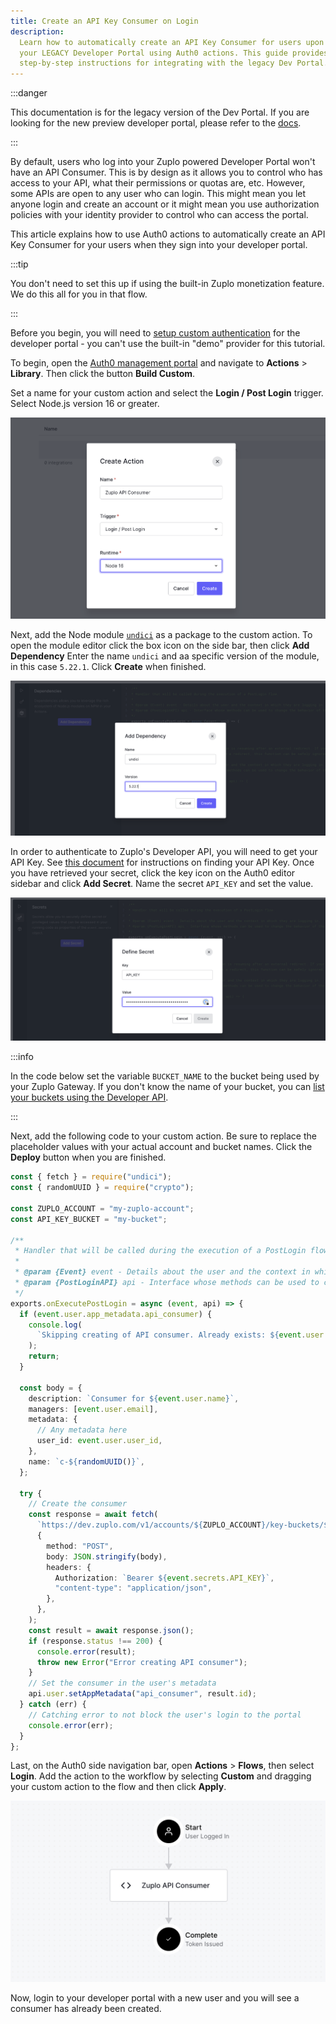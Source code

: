 ```yaml
---
title: Create an API Key Consumer on Login
description:
  Learn how to automatically create an API Key Consumer for users upon login to
  your LEGACY Developer Portal using Auth0 actions. This guide provides
  step-by-step instructions for integrating with the legacy Dev Portal.
---
```


:::danger

This documentation is for the legacy version of the Dev Portal. If you are
looking for the new preview developer portal, please refer to the
[docs](/docs/dev-portal/introduction).

:::

By default, users who log into your Zuplo powered Developer Portal won't have an
API Consumer. This is by design as it allows you to control who has access to
your API, what their permissions or quotas are, etc. However, some APIs are open
to any user who can login. This might mean you let anyone login and create an
account or it might mean you use authorization policies with your identity
provider to control who can access the portal.

This article explains how to use Auth0 actions to automatically create an API
Key Consumer for your users when they sign into your developer portal.

:::tip

You don't need to set this up if using the built-in Zuplo monetization feature.
We do this all for you in that flow.

:::

Before you begin, you will need to
[setup custom authentication](./dev-portal-auth.md) for the developer portal -
you can't use the built-in "demo" provider for this tutorial.

To begin, open the [Auth0 management portal](https://manage.auth0.com) and
navigate to **Actions** > **Library**. Then click the button **Build Custom**.

Set a name for your custom action and select the **Login / Post Login** trigger.
Select Node.js version 16 or greater.

![Create an action](../../../public/media/dev-portal-create-consumer-on-auth/a46eabb3-4c22-476b-acc3-c5ab330d451e.png)

Next, add the Node module [`undici`](https://www.npmjs.com/package/undici) as a
package to the custom action. To open the module editor click the box icon on
the side bar, then click **Add Dependency** Enter the name `undici` and aa
specific version of the module, in this case `5.22.1`. Click **Create** when
finished.

![Add dependency](../../../public/media/dev-portal-create-consumer-on-auth/0daf1916-3fac-4bed-b00d-55694236619c.png)

In order to authenticate to Zuplo's Developer API, you will need to get your API
Key. See [this document](./developer-api.md) for instructions on finding your
API Key. Once you have retrieved your secret, click the key icon on the Auth0
editor sidebar and click **Add Secret**. Name the secret `API_KEY` and set the
value.

![Define a secret](../../../public/media/dev-portal-create-consumer-on-auth/2cf32602-9716-4b8d-9641-3830500e01c1.png)

:::info

In the code below set the variable `BUCKET_NAME` to the bucket being used by
your Zuplo Gateway. If you don't know the name of your bucket, you can
[list your buckets using the Developer API](https://dev.zuplo.com/docs/routes#apikeybucketsservice_list).

:::

Next, add the following code to your custom action. Be sure to replace the
placeholder values with your actual account and bucket names. Click the
**Deploy** button when you are finished.

```ts
const { fetch } = require("undici");
const { randomUUID } = require("crypto");

const ZUPLO_ACCOUNT = "my-zuplo-account";
const API_KEY_BUCKET = "my-bucket";

/**
 * Handler that will be called during the execution of a PostLogin flow.
 *
 * @param {Event} event - Details about the user and the context in which they are logging in.
 * @param {PostLoginAPI} api - Interface whose methods can be used to change the behavior of the login.
 */
exports.onExecutePostLogin = async (event, api) => {
  if (event.user.app_metadata.api_consumer) {
    console.log(
      `Skipping creating of API consumer. Already exists: ${event.user.app_metadata.api_consumer}`,
    );
    return;
  }

  const body = {
    description: `Consumer for ${event.user.name}`,
    managers: [event.user.email],
    metadata: {
      // Any metadata here
      user_id: event.user.user_id,
    },
    name: `c-${randomUUID()}`,
  };

  try {
    // Create the consumer
    const response = await fetch(
      `https://dev.zuplo.com/v1/accounts/${ZUPLO_ACCOUNT}/key-buckets/${API_KEY_BUCKET}/consumers?with-api-key=true`,
      {
        method: "POST",
        body: JSON.stringify(body),
        headers: {
          Authorization: `Bearer ${event.secrets.API_KEY}`,
          "content-type": "application/json",
        },
      },
    );
    const result = await response.json();
    if (response.status !== 200) {
      console.error(result);
      throw new Error("Error creating API consumer");
    }
    // Set the consumer in the user's metadata
    api.user.setAppMetadata("api_consumer", result.id);
  } catch (err) {
    // Catching error to not block the user's login to the portal
    console.error(err);
  }
};
```

Last, on the Auth0 side navigation bar, open **Actions** > **Flows**, then
select **Login**. Add the action to the workflow by selecting **Custom** and
dragging your custom action to the flow and then click **Apply**.

![Applying the action](../../../public/media/dev-portal-create-consumer-on-auth/a928c966-1636-47ad-af23-9f265e9eb590.png)

Now, login to your developer portal with a new user and you will see a consumer
has already been created.
